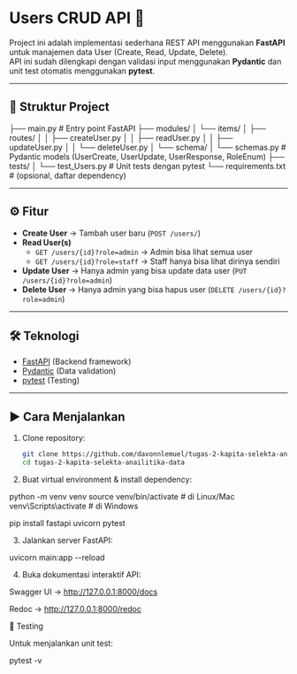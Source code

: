 # Users CRUD API 🚀

Project ini adalah implementasi sederhana REST API menggunakan **FastAPI** untuk manajemen data User (Create, Read, Update, Delete).  
API ini sudah dilengkapi dengan validasi input menggunakan **Pydantic** dan unit test otomatis menggunakan **pytest**.

---

## 📂 Struktur Project
├── main.py # Entry point FastAPI
├── modules/
│ └── items/
│ ├── routes/
│ │ ├── createUser.py
│ │ ├── readUser.py
│ │ ├── updateUser.py
│ │ └── deleteUser.py
│ └── schema/
│ └── schemas.py # Pydantic models (UserCreate, UserUpdate, UserResponse, RoleEnum)
├── tests/
│ └── test_Users.py # Unit tests dengan pytest
└── requirements.txt # (opsional, daftar dependency)


---

## ⚙️ Fitur
- **Create User** → Tambah user baru (`POST /users/`)
- **Read User(s)**  
  - `GET /users/{id}?role=admin` → Admin bisa lihat semua user  
  - `GET /users/{id}?role=staff` → Staff hanya bisa lihat dirinya sendiri
- **Update User** → Hanya admin yang bisa update data user (`PUT /users/{id}?role=admin`)
- **Delete User** → Hanya admin yang bisa hapus user (`DELETE /users/{id}?role=admin`)

---

## 🛠️ Teknologi
- [FastAPI](https://fastapi.tiangolo.com/) (Backend framework)
- [Pydantic](https://docs.pydantic.dev/) (Data validation)
- [pytest](https://docs.pytest.org/) (Testing)

---

## ▶️ Cara Menjalankan

1. Clone repository:
   ```bash
   git clone https://github.com/davonnlemuel/tugas-2-kapita-selekta-anailitika-data.git
   cd tugas-2-kapita-selekta-anailitika-data
2. Buat virtual environment & install dependency:

python -m venv venv
source venv/bin/activate    # di Linux/Mac
venv\Scripts\activate       # di Windows

pip install fastapi uvicorn pytest

3. Jalankan server FastAPI:

uvicorn main:app --reload


4. Buka dokumentasi interaktif API:

Swagger UI → http://127.0.0.1:8000/docs

Redoc → http://127.0.0.1:8000/redoc

🧪 Testing

Untuk menjalankan unit test:

pytest -v
